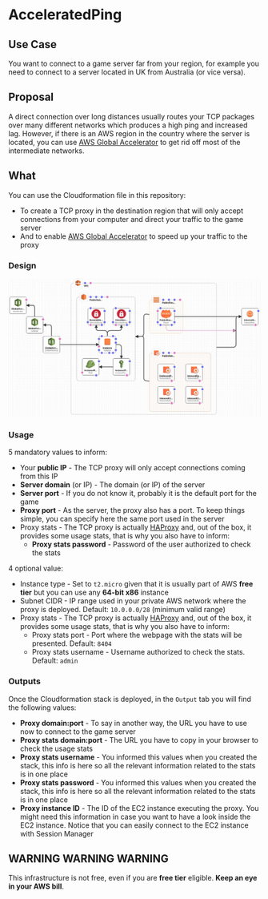 # AcceleratedPing

## Use Case

You want to connect to a game server far from your region, for example you need to connect to a server located in UK from Australia (or vice versa).

## Proposal

A direct connection over long distances usually routes your TCP packages over many different networks which produces a high ping and increased lag. However, if there is an AWS region in the country where the server is located, you can use [AWS Global Accelerator](https://aws.amazon.com/global-accelerator) to get rid off most of the intermediate networks.

## What

You can use the Cloudformation file in this repository:
* To create a TCP proxy in the destination region that will only accept connections from your computer and direct your traffic to the game server
* And to enable [AWS Global Accelerator](https://aws.amazon.com/global-accelerator) to speed up your traffic to the proxy

### Design

![Design](/Images/Design.jpg?raw=true)

### Usage

5 mandatory values to inform:
* Your **public IP** - The TCP proxy will only accept connections coming from this IP
* **Server domain** (or IP) - The domain (or IP) of the server
* **Server port** - If you do not know it, probably it is the default port for the game
* **Proxy port** - As the server, the proxy also has a port. To keep things simple, you can specify here the same port used in the server
* Proxy stats - The TCP proxy is actually [HAProxy](http://www.haproxy.org/) and, out of the box, it provides some usage stats, that is why you also have to inform:
  * **Proxy stats password** - Password of the user authorized to check the stats

4 optional value:
* Instance type - Set to `t2.micro` given that it is usually part of AWS **free tier** but you can use any **64-bit x86** instance
* Subnet CIDR - IP range used in your private AWS network where the proxy is deployed. Default: `10.0.0.0/28` (minimum valid range)
* Proxy stats - The TCP proxy is actually [HAProxy](http://www.haproxy.org/) and, out of the box, it provides some usage stats, that is why you also have to inform:
  * Proxy stats port - Port where the webpage with the stats will be presented. Default: `8404`
  * Proxy stats username - Username authorized to check the stats. Default: `admin`

### Outputs

Once the Cloudformation stack is deployed, in the `Output` tab you will find the following values:
* **Proxy domain:port** - To say in another way, the URL you have to use now to connect to the game server
* **Proxy stats domain:port** - The URL you have to copy in your browser to check the usage stats
* **Proxy stats username** - You informed this values when you created the stack, this info is here so all the relevant information related to the stats is in one place
* **Proxy stats password** - You informed this values when you created the stack, this info is here so all the relevant information related to the stats is in one place
* **Proxy instance ID** - The ID of the EC2 instance executing the proxy. You might need this information in case you want to have a look inside the EC2 instance. Notice that you can easily connect to the EC2 instance with Session Manager

## WARNING WARNING WARNING

This infrastructure is not free, even if you are **free tier** eligible. **Keep an eye in your AWS bill**.
